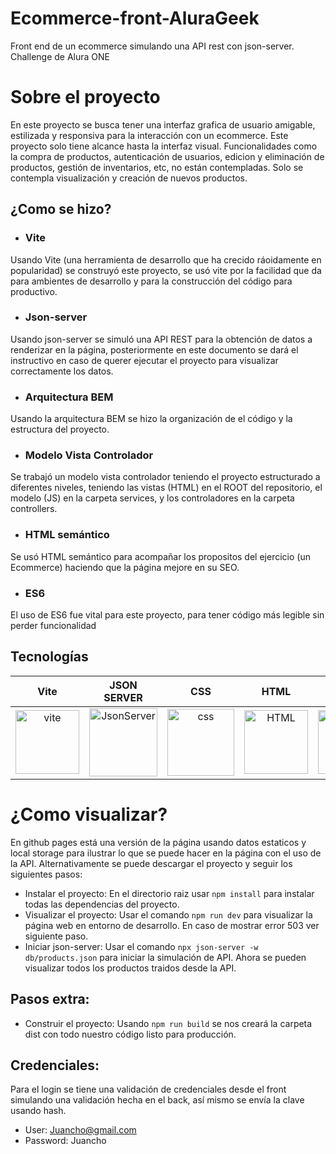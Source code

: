 # Ecommerce-front-AluraGeek
Front end de un ecommerce simulando una API rest con json-server. Challenge de Alura ONE
# Sobre el proyecto
En este proyecto se busca tener una interfaz grafica de usuario amigable, estilizada y responsiva para la interacción con un ecommerce. Este proyecto solo tiene alcance
hasta la interfaz visual. Funcionalidades como la compra de productos, autenticación de usuarios, edicion y eliminación de productos, gestión de inventarios, etc, no 
están contempladas. Solo se contempla visualización y creación de nuevos productos.
## ¿Como se hizo?
- ### Vite
Usando Vite (una herramienta de desarrollo que ha crecido ráoidamente en popularidad) se construyó este proyecto, se usó vite por la facilidad que da 
para ambientes de desarrollo y para la construcción del código para productivo.
- ### Json-server
Usando json-server se simuló una API REST para la obtención de datos a renderizar en la página, posteriormente en este documento se dará el instructivo en caso
de querer ejecutar el proyecto para visualizar correctamente los datos.
- ### Arquitectura BEM
Usando la arquitectura BEM se hizo la organización de el código y la estructura del proyecto.
- ### Modelo Vista Controlador
Se trabajó un modelo vista controlador teniendo el proyecto estructurado a diferentes niveles, teniendo las vistas (HTML) en el ROOT del repositorio, 
el modelo (JS) en la carpeta services, y los controladores en la carpeta controllers.
- ### HTML semántico
Se usó HTML semántico para acompañar los propositos del ejercicio (un Ecommerce) haciendo que la página mejore en su SEO.
- ### ES6
El uso de ES6 fue vital para este proyecto, para tener código más legible sin perder funcionalidad
## Tecnologías

Vite             |   JSON SERVER |   CSS  |   HTML |   ES6    
:-------------------------:|:-------------------------:|:-------------------------:|:-------------------------:|:-------------------------:
<img width="102" alt="vite" src="https://user-images.githubusercontent.com/63006483/224161734-42ccd681-a37c-4024-90af-374fac887cfb.png">  |  <img width="109" alt="JsonServer" src="https://user-images.githubusercontent.com/63006483/224162260-41dbdb79-f929-40d4-b664-daa3f20388a2.png">  |  <img width="107" alt="css" src="https://user-images.githubusercontent.com/63006483/224161943-696ff54f-e8fb-4502-aa9f-02244f08b4cf.png">  |  <img width="102" alt="HTML" src="https://encrypted-tbn0.gstatic.com/images?q=tbn:ANd9GcQpngGRjYX1ca7qAADU3K6eGLj7ShQE3L2otdzfryl_Y9Ht2QRoQKYQbsXd36XIxMbYOw0&usqp=CAU">  |  <img width="102" alt="ES6" src="https://www.howtogeek.com/wp-content/uploads/csit/2019/07/9608c9ff.png?height=200p&trim=2,2,2,2&crop=16:9">  

# ¿Como visualizar?
En github pages está una versión de la página usando datos estaticos y local storage para ilustrar lo que se puede hacer en la página con el uso de la API.
Alternativamente se puede descargar el proyecto y seguir los siguientes pasos:
- Instalar el proyecto: En el directorio raiz usar ```npm install``` para instalar todas las dependencias del proyecto.
- Visualizar el proyecto: Usar el comando ```npm run dev``` para visualizar la página web en entorno de desarrollo. En caso de mostrar error 503 ver siguiente paso.
- Iniciar json-server: Usar el comando ```npx json-server -w db/products.json``` para iniciar la simulación de API. Ahora se pueden visualizar todos los productos traidos desde la API.

## Pasos extra:
- Construir el proyecto: Usando ```npm run build``` se nos creará la carpeta dist con todo nuestro código listo para producción.

## Credenciales:
Para el login se tiene una validación de credenciales desde el front simulando una validación hecha en el back, así mismo se envía la clave usando hash.
- User: Juancho@gmail.com
- Password: Juancho
